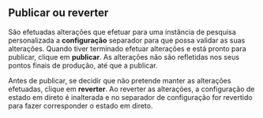 ## <a name="publish-or-revert"></a>Publicar ou reverter
São efetuadas alterações que efetuar para uma instância de pesquisa personalizada a **configuração** separador para que possa validar as suas alterações. Quando tiver terminado efetuar alterações e está pronto para publicar, clique em **publicar**. As alterações não são refletidas nos seus pontos finais de produção, até que a publicar.

Antes de publicar, se decidir que não pretende manter as alterações efetuadas, clique em **reverter**. Ao reverter as alterações, a configuração de estado em direto é inalterada e no separador de configuração for revertido para fazer corresponder o estado em direto.
